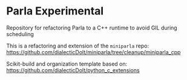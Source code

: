 #  Parla Experimental

Repository for refactoring Parla to a C++ runtime to avoid GIL during scheduling

This is a refactoring and extension of the `miniparla` repo: 
https://github.com/dialecticDolt/miniparla/tree/cleanup/miniparla_cpp


Scikit-build and organization template based on: https://github.com/dialecticDolt/python_c_extensions

 



